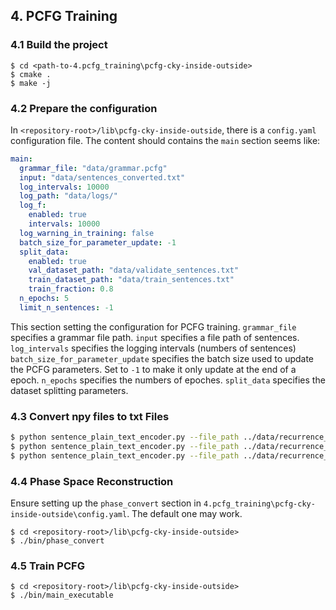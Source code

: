 ## 4. PCFG Training
### 4.1  Build the project
```
$ cd <path-to-4.pcfg_training\pcfg-cky-inside-outside>
$ cmake .
$ make -j
```

### 4.2  Prepare the configuration
In `<repository-root>/lib\pcfg-cky-inside-outside`, there is a `config.yaml` configuration file.
The content should contains the `main` section seems like:
``` yaml
main:
  grammar_file: "data/grammar.pcfg"
  input: "data/sentences_converted.txt"
  log_intervals: 10000
  log_path: "data/logs/"
  log_f:
    enabled: true
    intervals: 10000
  log_warning_in_training: false
  batch_size_for_parameter_update: -1
  split_data:
    enabled: true
    val_dataset_path: "data/validate_sentences.txt" 
    train_dataset_path: "data/train_sentences.txt"
    train_fraction: 0.8
  n_epochs: 5
  limit_n_sentences: -1
```
This section setting the configuration for PCFG training.
`grammar_file` specifies a grammar file path.
`input` specifies a file path of sentences.
`log_intervals` specifies the logging intervals (numbers of sentences)
`batch_size_for_parameter_update` specifies the batch size used to update the PCFG parameters. Set to `-1` to make it only update at the end of a epoch. 
`n_epochs` specifies the numbers of epoches.
`split_data` specifies the dataset splitting  parameters.

### 4.3 Convert npy files to txt Files
``` bash
$ python sentence_plain_text_encoder.py --file_path ../data/recurrence_sentence/epileptic_eeg_dataset/seizure_integrated_all_d2_s4.npy --output_file_path ../data/recurrence_sentence/epileptic_eeg_dataset/seizure_integrated_all_d2_s4.txt
$ python sentence_plain_text_encoder.py --file_path ../data/recurrence_sentence/epileptic_eeg_dataset/normal_integrated_all_d2_s4.npy --output_file_path ../data/recurrence_sentence/epileptic_eeg_dataset/normal_integrated_all_d2_s4.txt
$ python sentence_plain_text_encoder.py --file_path ../data/recurrence_sentence/epileptic_eeg_dataset/pre-epileptic_integrated_all_d2_s4.npy --output_file_path ../data/recurrence_sentence/epileptic_eeg_dataset/pre-epileptic_integrated_all_d2_s4.txt
```

### 4.4 Phase Space Reconstruction
Ensure setting up the `phase_convert` section in `4.pcfg_training\pcfg-cky-inside-outside\config.yaml`. The default one may work.
```
$ cd <repository-root>/lib\pcfg-cky-inside-outside>
$ ./bin/phase_convert
```

### 4.5 Train PCFG
```
$ cd <repository-root>/lib\pcfg-cky-inside-outside>
$ ./bin/main_executable
```

